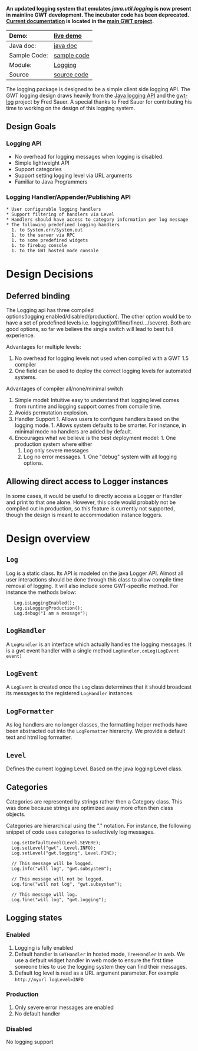 **An updated logging system that emulates _java.util.logging_ is now present in mainline GWT development.  The incubator code has been deprecated.  [Current documentation](http://code.google.com/p/google-web-toolkit/wiki/Logging) is located in the [main GWT project](http://code.google.com/webtoolkit/doc/latest/DevGuideLogging.html).**


| Demo: | [live demo](http://collectionofdemos.appspot.com/demo/com.google.gwt.gen2.demo.logging.LoggingDemo/LoggingDemo.html) |
|:------|:---------------------------------------------------------------------------------------------------------------------|
| Java doc: | [java doc](http://collectionofdemos.appspot.com/javadoc/com/google/gwt/gen2/logging/shared/Log.html)                 |
| Sample Code: | [sample code](http://code.google.com/p/google-web-toolkit-incubator/source/browse/trunk/src-demo/com/google/gwt/gen2/demo/logging/client/LoggingDemo.java) |
| Module: | [Logging](http://google-web-toolkit-incubator.googlecode.com/svn/trunk/src/com/google/gwt/gen2/logging/Logging.gwt.xml) |
| Source | [source code](http://google-web-toolkit-incubator.googlecode.com/svn/trunk/src/com/google/gwt/gen2/logging/shared/Log.java) |

The logging package is designed to be a simple client side logging API. The GWT logging design draws heavily from the [Java logging API](http://java.sun.com/j2se/1.4.2/docs/guide/util/logging/overview.html)
and the [gwt-log](http://code.google.com/p/gwt-log/) project by Fred Sauer. A special thanks to Fred Sauer for contributing his time to working on the design of this logging system.

## Design Goals ##
### Logging API ###
  * No overhead for logging messages when logging is disabled.
  * Simple lightweight API
  * Support categories
  * Support setting logging level via URL arguments
  * Familiar to Java Programmers
### Logging Handler/Appender/Publishing API ###
    * User configurable logging handlers
    * Support filtering of handlers via Level
    * Handlers should have access to category information per log message
    * The following predefined logging handlers
      1. to System.err/System.out
      1. to the server via RPC
      1. to some predefined widgets
      1. to firebug console
      1. to the GWT hosted mode console



# Design Decisions #

## Deferred binding ##
The Logging api has three compiled options(logging:enabled/disabled/production).  The other option would be to have a set of predefined levels i.e. logging(off/fine/finer/.../severe). Both are good options, so far we believe the single switch will lead to best full experience.

Advantages for multiple levels:
  1. No overhead for logging levels not used when compiled with a GWT 1.5 compiler
  1. One field can be used to deploy the correct logging levels for automated systems.


Advantages of compiler all/none/minimal switch
  1. Simple model: Intuitive easy to understand that logging level comes from runtime and logging support comes from compile time.
  1. Avoids permutation explosion.
  1. Handler Support
    1. Allows users to configure handlers based on the logging mode.
    1. Allows system defaults to be smarter. For instance, in minimal mode no handlers are added by default.
  1. Encourages what we believe is the best deployment model:
    1. One production system where either
      1. Log only severe messages
      1. Log no error messages.
    1. One "debug" system with all logging options.

## Allowing direct access to Logger instances ##
In some cases, it would be useful to directly access a Logger or Handler and print to that one alone.  However, this code would probably not be compiled out in production, so this feature is currently not supported, though the design is meant to accommodation instance loggers.

# Design overview #


## `Log` ##
Log is a static class. Its API is modeled on the java Logger API. Almost all user interactions should be done through this class to allow compile time removal of logging. It will also include some GWT-specific method.  For instance the methods below:
```
   Log.isLoggingEnabled();
   Log.isLoggingProduction();
   Log.debug("I am a message");
```


## `LogHandler` ##
A `LogHandler` is an interface which actually handles the logging messages.  It is a gwt event handler with a single method `LogHandler.onLog(LogEvent event)`

## `LogEvent` ##
A  `LogEvent` is created once the `Log` class determines that it should broadcast its messages to the registered `LogHandler` instances.

## `LogFormatter` ##
As log handlers are no longer classes, the formatting helper methods have been abstracted out into the `LogFormatter` hierarchy. We provide a default text and html log formatter.

## `Level` ##
Defines the current logging Level. Based on the java logging Level class.

## Categories ##
Categories are represented by strings rather then a Category class. This was done because strings are optimized away more often then class objects.

Categories are hierarchical using the "." notation. For instance, the following snippet of code uses categories to selectively log messages.
```
  Log.setDefaultLevel(Level.SEVERE);
  Log.setLevel("gwt", Level.INFO);
  Log.setLevel("gwt.logging", Level.FINE);

  // This message will be logged.
  Log.info("will log", "gwt.subsystem");

  // This message will not be logged.
  Log.fine("will not log", "gwt.subsystem");

  // This message will log.
  Log.fine("will log", "gwt.logging");
```

## Logging states ##
### Enabled ###
  1. Logging is fully enabled
  1. Default handler is `GWTHandler` in hosted mode, `TreeHandler` in web. We use a default widget handler in web mode to ensure the first time someone tries to use the logging system they can find their messages.
  1. Default log level is read as a URL argument parameter.  For example `http://myurl logLevel=INFO`

### Production ###
  1. Only severe error messages are enabled
  1. No default handler
### Disabled ###
No logging support
